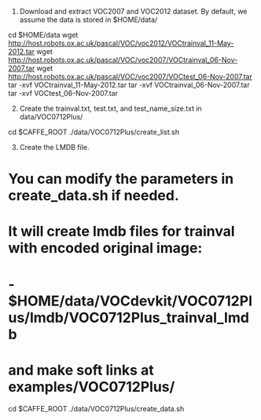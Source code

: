 1. Download and extract VOC2007 and VOC2012 dataset. By default, we assume the data is stored in $HOME/data/

  cd $HOME/data
  wget http://host.robots.ox.ac.uk/pascal/VOC/voc2012/VOCtrainval_11-May-2012.tar
  wget http://host.robots.ox.ac.uk/pascal/VOC/voc2007/VOCtrainval_06-Nov-2007.tar
  wget http://host.robots.ox.ac.uk/pascal/VOC/voc2007/VOCtest_06-Nov-2007.tar
  tar -xvf VOCtrainval_11-May-2012.tar
  tar -xvf VOCtrainval_06-Nov-2007.tar
  tar -xvf VOCtest_06-Nov-2007.tar


2. Create the trainval.txt, test.txt, and test_name_size.txt in data/VOC0712Plus/

  cd $CAFFE_ROOT
  ./data/VOC0712Plus/create_list.sh


3. Create the LMDB file.
  # You can modify the parameters in create_data.sh if needed.
  # It will create lmdb files for trainval with encoded original image:
  #   - $HOME/data/VOCdevkit/VOC0712Plus/lmdb/VOC0712Plus_trainval_lmdb
  # and make soft links at examples/VOC0712Plus/

  cd $CAFFE_ROOT
  ./data/VOC0712Plus/create_data.sh

